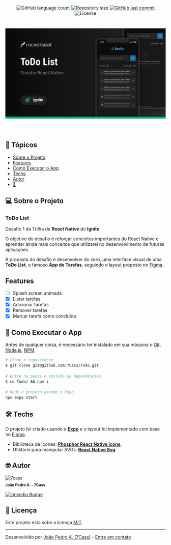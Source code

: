 <p align="center">
  <img alt="GitHub language count" src="https://img.shields.io/github/languages/count/7cass/todo?color=%2304D361&style=flat">

  <img alt="Repository size" src="https://img.shields.io/github/repo-size/7cass/todo?style=flat">
  
  <a href="https://github.com/7cass/todo/commits/master">
    <img alt="GitHub last commit" src="https://img.shields.io/github/last-commit/7cass/todo?style=flat">
  </a>

   <img alt="License" src="https://img.shields.io/badge/license-MIT-brightgreen?style=flat">
</p>

<h1 align="center">
    <img src="./docs/cover.png" width="800px" />
    <br />
    <br />
</h1>


## 📌 Tópicos
- [Sobre o Projeto](#💻-sobre-o-projeto)
- [Features](#features)
- [Como Executar o App](#🚀-como-executar-o-app)
- [Techs](#🛠️-techs)
- [Autor](#🤓-autor)
- [👋](#👋)

## 💻 Sobre o Projeto
### ToDo List
Desafio 1 da Trilha de **React Native** do **Ignite**.

O objetivo do desafio é reforçar conceitos importantes do React Native e aprender ainda mais conceitos que utilizarei no desenvolvimento de futuras aplicações.

A proposta do desafio é desenvolver do zero, uma interface visual de uma **ToDo List**, o famoso **App de Tarefas**, seguindo o layout proposto no [Figma](https://www.figma.com/community/file/1245817631079079109/Coffee-Delivery-%E2%80%A2-Desafio-React-Native).

## Features

- [ ] Splash screen animada
- [x] Listar tarefas
- [x] Adicionar tarefas
- [x] Remover tarefas
- [x] Marcar tarefa como concluída

## 🚀 Como Executar o App
Antes de qualquer coisa, é necessário ter instalado em sua máquina o [Git](https://git-scm.com), [Node.js](https://nodejs.org/en/), [NPM](https://www.npmjs.com/).

```bash
# Clone o repositório
$ git clone git@github.com:7Cass/Todo.git

# Entre na pasta e instale as dependências
$ cd Todo/ && npm i

# Rode o projeto usando o Expo
npx expo start
```

## 🛠️ Techs
O projeto foi criado usando o **[Expo](https://expo.dev/)** e o layout foi implementado com base no [Figma](https://www.figma.com/community/file/1245817631079079109/Coffee-Delivery-%E2%80%A2-Desafio-React-Native).



- Biblioteca de Ícones: **[Phosphor React Native Icons](https://phosphoricons.com/)**.
- Utilitário para manipular SVGs: **[React Native Svg](https://github.com/software-mansion/react-native-svg)**.

## 🤓 **Autor**

<p>
 <img src="https://github.com/7cass.png" width="150px;" alt="7cass"/>
 <br />
 <sub><strong>João Pedro A. - 7Cass</strong></sub>
</p>

[![Linkedin Badge](https://img.shields.io/badge/-linkedin-blue?style=flat&logo=Linkedin&logoColor=white&link=https://www.linkedin.com/in/glaubermatos/)](https://www.linkedin.com/in/jparruda/)

## 📜 Licença
Este projeto esta sobe a licença [MIT](./LICENSE).

---

Desenvolvido por [João Pedro A. (7Cass)](https://github.com/7cass) - [Entre em contato](https://www.linkedin.com/in/jparruda/)